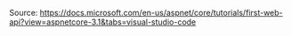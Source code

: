 Source: https://docs.microsoft.com/en-us/aspnet/core/tutorials/first-web-api?view=aspnetcore-3.1&tabs=visual-studio-code
